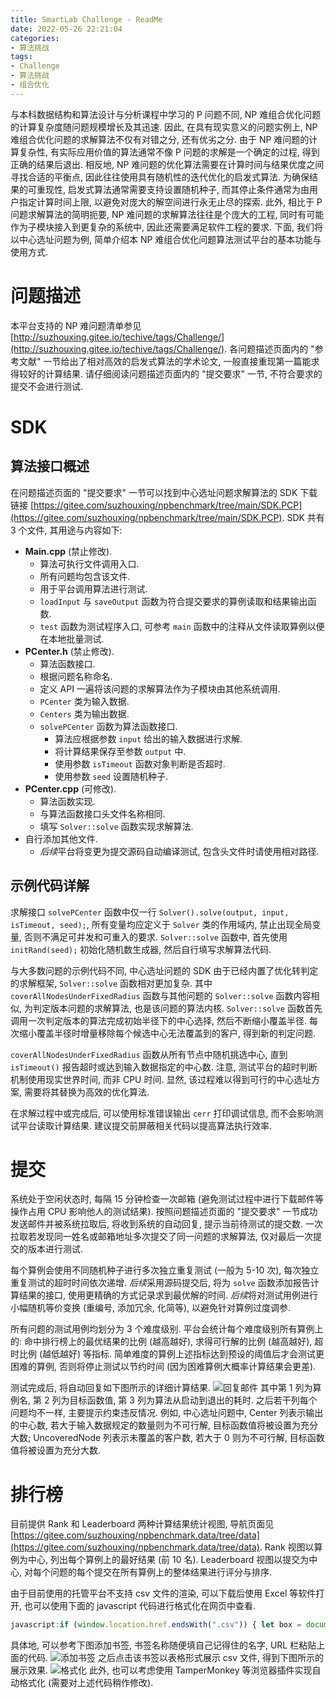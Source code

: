 ```yaml
---
title: SmartLab Challenge - ReadMe
date: 2022-05-26 22:21:04
categories:
- 算法挑战
tags:
- Challenge
- 算法挑战
- 组合优化
---
```


与本科数据结构和算法设计与分析课程中学习的 P 问题不同, NP 难组合优化问题的计算复杂度随问题规模增长及其迅速.
因此, 在具有现实意义的问题实例上, NP 难组合优化问题的求解算法不仅有对错之分, 还有优劣之分.
由于 NP 难问题的计算复杂性, 有实际应用价值的算法通常不像 P 问题的求解是一个确定的过程, 得到正确的结果后退出.
相反地, NP 难问题的优化算法需要在计算时间与结果优度之间寻找合适的平衡点, 因此往往使用具有随机性的迭代优化的启发式算法.
为确保结果的可重现性, 启发式算法通常需要支持设置随机种子, 而其停止条件通常为由用户指定计算时间上限, 以避免对庞大的解空间进行永无止尽的探索.
此外, 相比于 P 问题求解算法的简明扼要, NP 难问题的求解算法往往是个庞大的工程, 同时有可能作为子模块接入到更复杂的系统中, 因此还需要满足软件工程的要求.
下面, 我们将以中心选址问题为例, 简单介绍本 NP 难组合优化问题算法测试平台的基本功能与使用方式.



# 问题描述

本平台支持的 NP 难问题清单参见 [http://suzhouxing.gitee.io/techive/tags/Challenge/](http://suzhouxing.gitee.io/techive/tags/Challenge/).
各问题描述页面内的 "参考文献" 一节给出了相对高效的启发式算法的学术论文, 一般直接重现第一篇能求得较好的计算结果.
请仔细阅读问题描述页面内的 "提交要求" 一节, 不符合要求的提交不会进行测试.



# SDK

## 算法接口概述

在问题描述页面的 "提交要求" 一节可以找到中心选址问题求解算法的 SDK 下载链接 [https://gitee.com/suzhouxing/npbenchmark/tree/main/SDK.PCP](https://gitee.com/suzhouxing/npbenchmark/tree/main/SDK.PCP).
SDK 共有 3 个文件, 其用途与内容如下:

- **Main.cpp** (禁止修改).
  - 算法可执行文件调用入口.
  - 所有问题均包含该文件.
  - 用于平台调用算法进行测试.
  - `loadInput` 与 `saveOutput` 函数为符合提交要求的算例读取和结果输出函数.
  - `test` 函数为测试程序入口, 可参考 `main` 函数中的注释从文件读取算例以便在本地批量测试.
- **PCenter.h** (禁止修改).
  - 算法函数接口.
  - 根据问题名称命名.
  - 定义 API 一遍将该问题的求解算法作为子模块由其他系统调用.
  - `PCenter` 类为输入数据.
  - `Centers` 类为输出数据.
  - `solvePCenter` 函数为算法函数接口.
    - 算法应根据参数 `input` 给出的输入数据进行求解.
    - 将计算结果保存至参数 `output` 中.
    - 使用参数 `isTimeout` 函数对象判断是否超时.
    - 使用参数 `seed` 设置随机种子.
- **PCenter.cpp** (可修改).
  - 算法函数实现.
  - 与算法函数接口头文件名称相同.
  - 填写 `Solver::solve` 函数实现求解算法.
- 自行添加其他文件.
  - *后续*平台将变更为提交源码自动编译测试, 包含头文件时请使用相对路径.


## 示例代码详解

求解接口 `solvePCenter` 函数中仅一行 `Solver().solve(output, input, isTimeout, seed);`, 所有变量均应定义于 `Solver` 类的作用域内, 禁止出现全局变量, 否则不满足可并发和可重入的要求.
`Solver::solve` 函数中, 首先使用 `initRand(seed);` 初始化随机数生成器, 然后自行填写求解算法代码.

与大多数问题的示例代码不同, 中心选址问题的 SDK 由于已经内置了优化转判定的求解框架, `Solver::solve` 函数相对更加复杂.
其中 `coverAllNodesUnderFixedRadius` 函数与其他问题的 `Solver::solve` 函数内容相似, 为判定版本问题的求解算法, 也是该问题的算法内核.
`Solver::solve` 函数首先调用一次判定版本的算法完成初始半径下的中心选择, 然后不断缩小覆盖半径.
每次缩小覆盖半径时增量移除每个候选中心无法覆盖到的客户, 得到新的判定问题.

`coverAllNodesUnderFixedRadius` 函数从所有节点中随机挑选中心, 直到 `isTimeout()` 报告超时或达到输入数据指定的中心数.
注意, 测试平台的超时判断机制使用现实世界时间, 而非 CPU 时间.
显然, 该过程难以得到可行的中心选址方案, 需要将其替换为高效的优化算法.

在求解过程中或完成后, 可以使用标准错误输出 `cerr` 打印调试信息, 而不会影响测试平台读取计算结果.
建议提交前屏蔽相关代码以提高算法执行效率.



# 提交

系统处于空闲状态时, 每隔 15 分钟检查一次邮箱 (避免测试过程中进行下载邮件等操作占用 CPU 影响他人的测试结果).
按照问题描述页面的 "提交要求" 一节成功发送邮件并被系统拉取后, 将收到系统的自动回复, 提示当前待测试的提交数.
一次拉取若发现同一姓名或邮箱地址多次提交了同一问题的求解算法, 仅对最后一次提交的版本进行测试.

每个算例会使用不同随机种子进行多次独立重复测试 (一般为 5-10 次), 每次独立重复测试的超时时间依次递增.
*后续*采用源码提交后, 将为 `solve` 函数添加报告计算结果的接口, 使用更精确的方式记录求到最优解的时间.
*后续*将对测试用例进行小幅随机等价变换 (重编号, 添加冗余, 化简等), 以避免针对算例过度调参.

所有问题的测试用例均划分为 3 个难度级别.
平台会统计每个难度级别所有算例上的: 命中排行榜上的最优结果的比例 (越高越好), 求得可行解的比例 (越高越好), 超时比例 (越低越好) 等指标.
简单难度的算例上述指标达到预设的阈值后才会测试更困难的算例, 否则将停止测试以节约时间 (因为困难算例大概率计算结果会更差).

测试完成后, 将自动回复如下图所示的详细计算结果.
![回复邮件](Reply.png)
其中第 1 列为算例名, 第 2 列为目标函数值, 第 3 列为算法从启动到退出的耗时.
之后若干列每个问题均不一样, 主要提示约束违反情况.
例如, 中心选址问题中, Center 列表示输出的中心数, 若大于输入数据规定的数量则为不可行解, 目标函数值将被设置为充分大数;
UncoveredNode 列表示未覆盖的客户数, 若大于 0 则为不可行解, 目标函数值将被设置为充分大数.



# 排行榜

目前提供 Rank 和 Leaderboard 两种计算结果统计视图, 导航页面见 [https://gitee.com/suzhouxing/npbenchmark.data/tree/data](https://gitee.com/suzhouxing/npbenchmark.data/tree/data).
Rank 视图以算例为中心, 列出每个算例上的最好结果 (前 10 名).
Leaderboard 视图以提交为中心, 对每个问题的每个提交在所有算例上的整体结果进行评分与排序.

由于目前使用的托管平台不支持 csv 文件的渲染, 可以下载后使用 Excel 等软件打开, 也可以使用下面的 javascript 代码进行格式化在网页中查看.
```js
javascript:if (window.location.href.endsWith(".csv")) { let box = document.getElementsByTagName("pre")[0]; let lines = box.getElementsByClassName("line"); let tb = "<table>"; for (let line of lines) { let words = line.innerHTML.split(","); tb += "<tr>"; for (let word of words) { tb += "<td>" + word + "</td>"; } tb += "</tr>"; } tb += "</table>"; document.body.innerHTML = tb; let sty = document.createElement("style"); sty.innerHTML = "table { border-collapse: collapse; border-spacing: 0; } td { max-width: 5em; padding: 2px; white-space: nowrap; overflow: hidden; text-overflow: ellipsis; }  td:nth-child(1) { max-width: 16em; } tr:nth-child(odd) { background-color: #eee; } tr:nth-child(even) { background-color: #fff; }"; document.head.append(sty); }
```
具体地, 可以参考下图添加书签, 书签名称随便填自己记得住的名字, URL 栏粘贴上面的代码.
![添加书签](Bookmark.png)
之后点击该书签以表格形式展示 csv 文件, 得到下图所示的展示效果.
![格式化](Table.png)
此外, 也可以考虑使用 TamperMonkey 等浏览器插件实现自动格式化 (需要对上述代码稍作修改).

